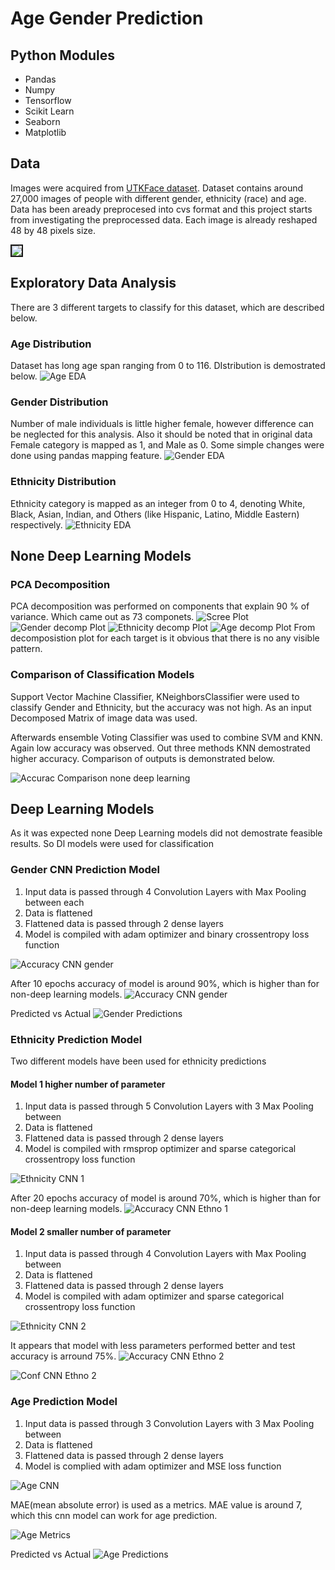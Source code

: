 # Age Gender Prediction 

## Python Modules 
* Pandas
* Numpy
* Tensorflow
* Scikit Learn
* Seaborn
* Matplotlib

## Data  
Images were acquired from [UTKFace dataset](https://susanqq.github.io/UTKFace/). Dataset contains around 27,000 images of people with different gender, ethnicity (race) and age. Data has been aready preprocesed into cvs format and this project starts from investigating the preprocessed data. Each image is already reshaped 48 by 48 pixels size. 

<img src="images/random_images_1.png" border="2">

## Exploratory Data Analysis
There are 3 different targets to classify for this dataset, which are described below. 

### Age Distribution
Dataset has long age span ranging from 0 to 116. DIstribution is demostrated below. 
![Age EDA](images/Ages_EDA.png)

### Gender Distribution
Number of male individuals is little higher female, however difference can be neglected for this analysis. Also it should be noted that in original data Female category is mapped as 1, and Male as 0. Some simple changes were done using pandas mapping feature. 
![Gender EDA](images/Gender_EDA.png)


### Ethnicity Distribution
Ethnicity category is mapped as an integer from 0 to 4, denoting  White, Black, Asian, Indian, and Others (like Hispanic, Latino, Middle Eastern) respectively. 
![Ethnicity EDA](images/Ethnicity_EDA.png)

## None Deep Learning Models


### PCA Decomposition
PCA decomposition was performed on components that explain 90 % of variance. Which came out as 73 componets.
![Scree Plot](images/Scree.png)
![Gender decomp Plot](images/Decompose_gender.png)
![Ethnicity decomp Plot](images/Decompose_ethno.png)
![Age decomp Plot](images/Decompose_age.png)
From decomposistion plot for each target is it obvious that there is no any visible pattern.

### Comparison of Classification Models
Support Vector Machine Classifier, KNeighborsClassifier were used to classify Gender and Ethnicity, but the accuracy was not high. As an input Decomposed Matrix of image data was used. 

Afterwards ensemble Voting Classifier was used to combine SVM and KNN. Again low accuracy was observed. Out three methods KNN demostrated higher accuracy. Comparison of outputs is demonstrated below. 

![Accurac Comparison none deep learning](images/Accuracy_comparision_.png)

## Deep Learning Models
As it was expected none Deep Learning models did not demostrate feasible results. So Dl models were used for classification

### Gender CNN Prediction Model
1. Input data is passed through 4 Convolution Layers with Max Pooling between each
2. Data is flattened
3. Flattened data is passed through 2 dense layers
4. Model is compiled with adam optimizer and binary crossentropy loss function

![Accuracy CNN gender](images/gender_cnn.png)

After 10 epochs accuracy of model is around 90%, which is higher than for non-deep learning models.
![Accuracy CNN gender](images/Accuracy_cnn_gender.png)

Predicted vs Actual 
![Gender Predictions](images/predicted_gender.png)
### Ethnicity Prediction Model
Two different models have been used for ethnicity predictions
#### Model 1 higher number of parameter
1. Input data is passed through 5 Convolution Layers with 3 Max Pooling between 
2. Data is  flattened
3. Flattened data is passed through 2 dense layers
4. Model is compiled with rmsprop optimizer and sparse categorical crossentropy loss function

![Ethnicity CNN 1](images/ethno_cnn_1.png)

After 20 epochs accuracy of model is around 70%, which is higher than for non-deep learning models.
![Accuracy CNN Ethno 1](images/Accuracy_cnn_ethno1.png)

#### Model 2 smaller number of parameter
1. Input data is passed through 4 Convolution Layers with Max Pooling between 
2. Data is  flattened
3. Flattened data is passed through 2 dense layers
4. Model is compiled with adam optimizer and sparse categorical crossentropy loss function

![Ethnicity CNN 2](images/Ethno_cnn_2.png)

It appears that model with less parameters performed better and test accuracy is arround 75%. 
![Accuracy CNN Ethno 2](images/Accuracy_cnn_ethno2.png)

![Conf CNN Ethno 2](images/confethno.png)

### Age Prediction Model
1. Input data is passed through 3 Convolution Layers with 3 Max Pooling between
2. Data is flattened
3. Flattened data is passed through 2 dense layers
4. Model is complied with adam optimizer and MSE loss function

![Age CNN](images/age_cnn.png)

MAE(mean absolute error) is used as a metrics. MAE value is around 7, which this cnn model can work for age prediction.

![Age Metrics](images/age_metrics.png)

Predicted vs Actual 
![Age Predictions](images/predicted_age.png)

